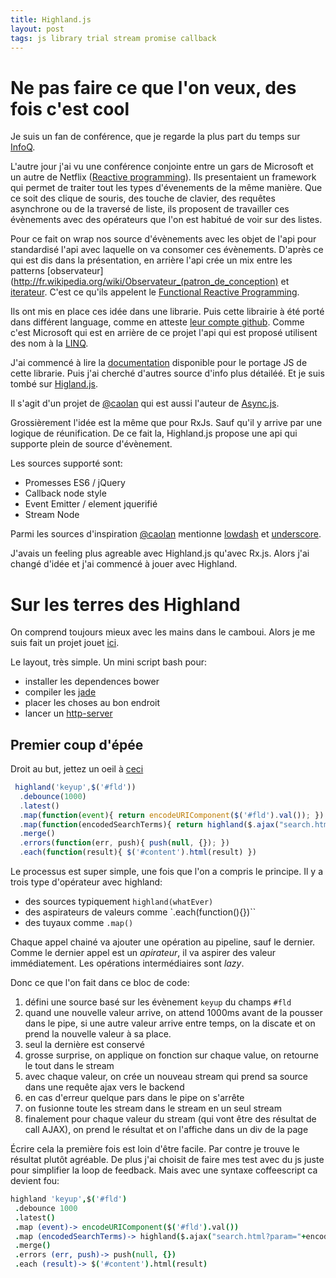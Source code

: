 ```yaml
---
title: Highland.js
layout: post
tags: js library trial stream promise callback
---
```


 Ne pas faire ce que l'on veux, des fois c'est cool
=======


Je suis un fan de conférence, que je regarde la plus part du temps sur
[InfoQ](http://www.infoq.com/presentations/).

L'autre jour j'ai vu une conférence conjointe entre un gars de
Microsoft et un autre de Netflix
([Reactive programming](http://www.infoq.com/presentations/reactive-programming-netflix)).
Ils presentaient un framework qui permet de traiter tout les types d'évenements
de la même manière. Que ce soit des clique de souris, des touche de clavier,
des requêtes asynchrone ou de la traversé de liste, ils proposent de travailler
ces évènements avec des opérateurs que l'on est habitué de voir sur des listes.

Pour ce fait on wrap nos source d'évènements avec les objet de l'api pour standardisé
l'api avec laquelle on va consomer ces évènements. D'après ce qui est dis dans la
présentation, en arrière l'api crée un mix entre les patterns
[observateur](http://fr.wikipedia.org/wiki/Observateur_(patron_de_conception) et
 [iterateur](http://fr.wikipedia.org/wiki/It%C3%A9rateur). C'est ce qu'ils
 appelent le [Functional Reactive Programming](http://en.wikipedia.org/wiki/Functional_reactive_programming).

Ils ont mis en place ces idée dans une librarie. Puis cette librairie à été porté
dans différent language, comme en atteste [leur compte github](https://github.com/Reactive-Extensions).
Comme c'est Microsoft qui est
en arrière de ce projet l'api qui est proposé utilisent des nom à la
[LINQ](http://fr.wikipedia.org/wiki/Language_Integrated_Query).

J'ai commencé à lire la [documentation](http://reactive-extensions.github.io/RxJS/)
disponible pour le portage JS de cette librarie. Puis j'ai cherché d'autres
source d'info plus détailéé. Et je suis tombé sur [Higland.js](http://highlandjs.org/).

Il s'agit d'un projet de [@caolan](https://twitter.com/caolan) qui est
aussi l'auteur de [Async.js](https://github.com/caolan/async).

Grossièrement l'idée est la même que pour RxJs. Sauf qu'il y arrive par une logique
de réunification. De ce fait la, Highland.js propose une api qui supporte plein de source d'évènement.

Les sources supporté sont:
* Promesses ES6 / jQuery
* Callback node style
* Event Emitter / element jquerifié
* Stream Node

Parmi les sources d'inspiration [@caolan](https://twitter.com/caolan) mentionne
[lowdash](https://github.com/lodash/lodash) et [underscore](https://github.com/jashkenas/underscore).

J'avais un feeling plus agreable avec Highland.js qu'avec Rx.js. Alors j'ai changé
d'idée et j'ai commencé à jouer avec Highland.

Sur les terres des Highland
===========================

On comprend toujours mieux avec les mains dans le camboui. Alors je me suis fait
un projet jouet [ici](https://github.com/benzen/demo-highland).

Le layout, très simple. Un mini script bash pour:
 * installer les dependences bower
 * compiler les [jade](http://jade-lang.com/)
 * placer les choses au bon endroit
 * lancer un [http-server](https://github.com/nodeapps/http-server)

Premier coup d'épée
------------------

Droit au but, jettez un oeil à [ceci](https://github.com/benzen/demo-highland/blob/8580234102c287b94a5493db4f881593c5146f90/src/index.jade)

``` javascript
 highland('keyup',$('#fld'))
  .debounce(1000)
  .latest()
  .map(function(event){ return encodeURIComponent($('#fld').val()); })
  .map(function(encodedSearchTerms){ return highland($.ajax("search.html?param="+encodedSearchTerms)); })
  .merge()
  .errors(function(err, push){ push(null, {}); })
  .each(function(result){ $('#content').html(result) })
```

Le processus est super simple, une fois que l'on a compris le principe.
Il y a trois type d'opérateur avec highland:

* des sources typiquement `highland(whatEver)`
* des aspirateurs de valeurs comme `.each(function(){})``
* des tuyaux comme `.map()`

Chaque appel chainé va ajouter une opération au pipeline, sauf le dernier.
Comme le dernier appel est un _apirateur_, il va aspirer des valeur immédiatement.
Les opérations intermédiaires sont _lazy_.


Donc ce que l'on fait dans ce bloc de code:

1. défini une source basé sur les évènement `keyup` du champs `#fld`
1. quand une nouvelle valeur arrive, on attend 1000ms avant de la pousser dans le pipe,
si une autre valeur arrive entre temps, on la discate et on prend la nouvelle valeur à sa place.
1. seul la dernière est conservé
1. grosse surprise, on applique on fonction sur chaque value, on retourne le tout dans le stream
1. avec chaque valeur, on crée un nouveau stream qui prend sa source dans
une requête ajax vers le backend
1. en cas d'erreur quelque pars dans le pipe on s'arrête
1. on fusionne toute les stream dans le stream en un seul stream
1. finalement pour chaque valeur du stream (qui vont être des résultat de call AJAX), on prend le résultat
et on l'affiche dans un div de la page

Écrire cela la première fois est loin d'être facile.
Par contre je trouve le résultat plutôt agréable.
De plus j'ai choisit de faire mes test avec du js juste pour simplifier
la loop de feedback. Mais avec une syntaxe coffeescript ca devient fou:

```coffeescript
highland 'keyup',$('#fld')
 .debounce 1000
 .latest()
 .map (event)-> encodeURIComponent($('#fld').val())
 .map (encodedSearchTerms)-> highland($.ajax("search.html?param="+encodedSearchTerms))
 .merge()
 .errors (err, push)-> push(null, {})
 .each (result)-> $('#content').html(result)

```

